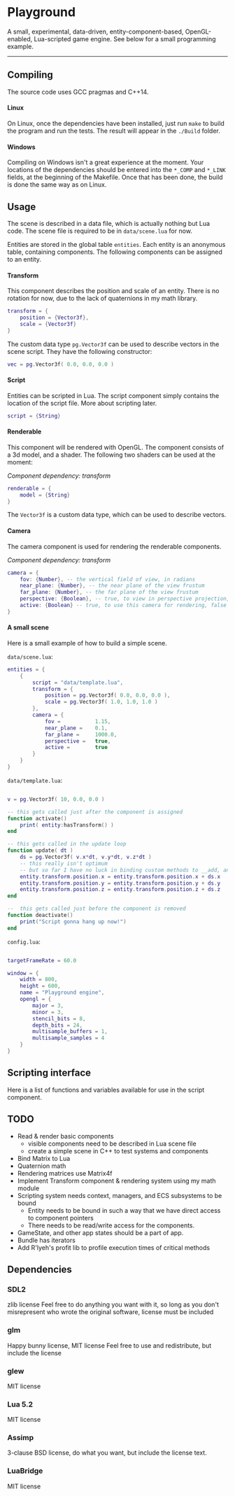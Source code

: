 # Playground

A small, experimental, data-driven, entity-component-based, OpenGL-enabled, Lua-scripted game engine. See below for a small programming example.

----------


## Compiling

The source code uses GCC pragmas and C++14.

#### Linux
On Linux, once the dependencies have been installed, just run `make` to build the program and run the tests. The result will appear in the `./Build` folder.

#### Windows
Compiling on Windows isn't a great experience at the moment. Your locations of the dependencies should be entered into the `*_COMP` and `*_LINK` fields, at the beginning of the Makefile. Once that has been done, the build is done the same way as on Linux.

## Usage

The scene is described in a data file, which is actually nothing but Lua code. The scene file is required to be in `data/scene.lua` for now.

Entities are stored in the global table `entities`. Each entity is an anonymous table, containing components. The following components can be assigned to an entity.

#### Transform

This component describes the position and scale of an entity. There is no rotation for now, due to the lack of quaternions in my math library.

```lua
transform = {
    position = {Vector3f},
    scale = {Vector3f}
}
```

The custom data type `pg.Vector3f` can be used to describe vectors in the scene script. They have the following constructor:

```lua
vec = pg.Vector3f( 0.0, 0.0, 0.0 )
```

#### Script

Entities can be scripted in Lua. The script component simply contains the location of the script file. More about scripting later.

```lua
script = {String}
```

#### Renderable

This component will be rendered with OpenGL. The component consists of a 3d model, and a shader. The following two shaders can be used at the moment:


*Component dependency: transform*

```lua
renderable = {
    model = {String}
}
```

The `Vector3f` is a custom data type, which can be used to describe vectors. 

#### Camera

The camera component is used for rendering the renderable components.

*Component dependency: transform*

```lua
camera = {
    fov: {Number}, -- the vertical field of view, in radians
    near_plane: {Number}, -- the near plane of the view frustum
    far_plane: {Number}, -- the far plane of the view frustum
    perspective: {Boolean}, -- true, to view in perspective projection, false otherwise
    active: {Boolean} -- true, to use this camera for rendering, false otherwise
}
```

#### A small scene

Here is a small example of how to build a simple scene.

`data/scene.lua`:

```lua
entities = {
    {
        script = "data/template.lua",
        transform = {
            position = pg.Vector3f( 0.0, 0.0, 0.0 ),
            scale = pg.Vector3f( 1.0, 1.0, 1.0 )
        },
        camera = {
            fov =           1.15,
            near_plane =    0.1,
            far_plane =     1000.0,
            perspective =   true,
            active =        true
        }
    }
}
```

`data/template.lua`:

```lua

v = pg.Vector3f( 10, 0.0, 0.0 )

-- this gets called just after the component is assigned
function activate()
    print( entity:hasTransform() )
end

-- this gets called in the update loop
function update( dt )
    ds = pg.Vector3f( v.x*dt, v.y*dt, v.z*dt )
    -- this really isn't optimum
    -- but so far I have no luck in binding custom methods to __add, and __mul
    entity.transform.position.x = entity.transform.position.x + ds.x
    entity.transform.position.y = entity.transform.position.y + ds.y
    entity.transform.position.z = entity.transform.position.z + ds.z
end

--  this gets called just before the component is removed
function deactivate()
    print("Script gonna hang up now!")
end
```

`config.lua`:

```lua

targetFrameRate = 60.0

window = {
    width = 800,
    height = 600,
    name = "Playground engine",
    opengl = {
        major = 3,
        minor = 3,
        stencil_bits = 8,
        depth_bits = 24,
        multisample_buffers = 1,
        multisample_samples = 4
    }
}

```

## Scripting interface

Here is a list of functions and variables available for use in the script component.

## TODO
* Read & render basic components
  * visible components need to be described in Lua scene file
  * create a simple scene in C++ to test systems and components
* Bind Matrix to Lua
* Quaternion math
* Rendering matrices use Matrix4f
* Implement Transform component & rendering system using my math module
* Scripting system needs context, managers, and ECS subsystems to be bound
  * Entity needs to be bound in such a way that we have direct access to component pointers
  * There needs to be read/write access for the components.
* GameState, and other app states should be a part of app.
* Bundle has iterators
* Add R'lyeh's profit lib to profile execution times of critical methods

## Dependencies
### SDL2
zlib license
Feel free to do anything you want with it, so long as you don't misrepresent who wrote the original software, license must be included
### glm
Happy bunny license, MIT license
Feel free to use and redistribute, but include the license
### glew
MIT license
### Lua 5.2
MIT license
### Assimp
3-clause BSD license, do what you want, but include the license text.
### LuaBridge
MIT license

